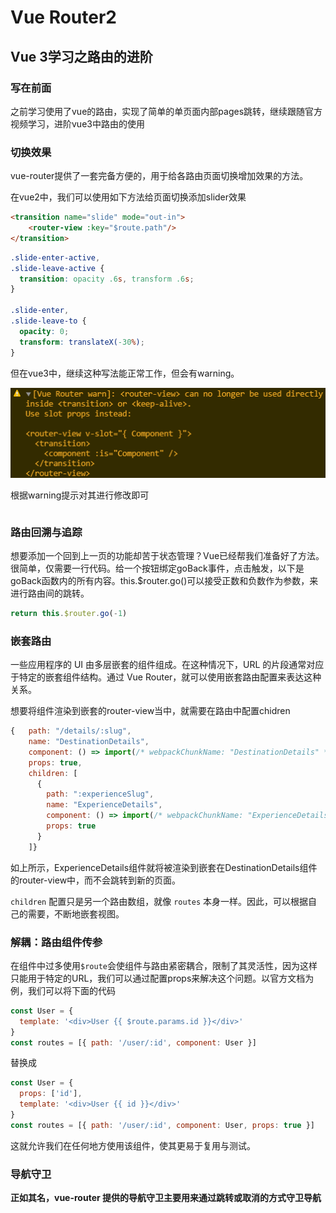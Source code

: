 # Vue Router2


## Vue 3学习之路由的进阶

### 写在前面

之前学习使用了vue的路由，实现了简单的单页面内部pages跳转，继续跟随官方视频学习，进阶vue3中路由的使用

### 切换效果

vue-router提供了一套完备方便的，用于给各路由页面切换增加效果的方法。

在vue2中，我们可以使用如下方法给页面切换添加slider效果

```html
<transition name="slide" mode="out-in">
    <router-view :key="$route.path"/>
</transition>
```

```css
.slide-enter-active,
.slide-leave-active {
  transition: opacity .6s, transform .6s;
}

.slide-enter,
.slide-leave-to {
  opacity: 0;
  transform: translateX(-30%);
}
```

但在vue3中，继续这种写法能正常工作，但会有warning。

![image-20210927191423295](/images/vue-router2/image-20210927191423295.png)

根据warning提示对其进行修改即可

```
```

### 路由回溯与追踪

想要添加一个回到上一页的功能却苦于状态管理？Vue已经帮我们准备好了方法。很简单，仅需要一行代码。给一个按钮绑定goBack事件，点击触发，以下是goBack函数内的所有内容。this.$router.go()可以接受正数和负数作为参数，来进行路由间的跳转。

```js
return this.$router.go(-1) 
```

### 嵌套路由

一些应用程序的 UI 由多层嵌套的组件组成。在这种情况下，URL 的片段通常对应于特定的嵌套组件结构。通过 Vue Router，就可以使用嵌套路由配置来表达这种关系。

想要将组件渲染到嵌套的router-view当中，就需要在路由中配置chidren

```js
{	path: "/details/:slug",
    name: "DestinationDetails",
    component: () => import(/* webpackChunkName: "DestinationDetails" */"../views/DestinationDetails.vue"),
    props: true,
    children: [
      {
        path: ":experienceSlug",
        name: "ExperienceDetails",
        component: () => import(/* webpackChunkName: "ExperienceDetails" */"../views/ExperienceDetails.vue"),
        props: true
      }
    ]}
```

如上所示，ExperienceDetails组件就将被渲染到嵌套在DestinationDetails组件的router-view中，而不会跳转到新的页面。

`children` 配置只是另一个路由数组，就像 `routes` 本身一样。因此，可以根据自己的需要，不断地嵌套视图。

### 解耦：路由组件传参

在组件中过多使用`$route`会使组件与路由紧密耦合，限制了其灵活性，因为这样只能用于特定的URL，我们可以通过配置props来解决这个问题。以官方文档为例，我们可以将下面的代码

```js
const User = {
  template: '<div>User {{ $route.params.id }}</div>'
}
const routes = [{ path: '/user/:id', component: User }]
```

替换成

```js
const User = {
  props: ['id'],
  template: '<div>User {{ id }}</div>'
}
const routes = [{ path: '/user/:id', component: User, props: true }]
```

这就允许我们在任何地方使用该组件，使其更易于复用与测试。

### 导航守卫

**正如其名，vue-router 提供的导航守卫主要用来通过跳转或取消的方式守卫导航**

### 

### 

